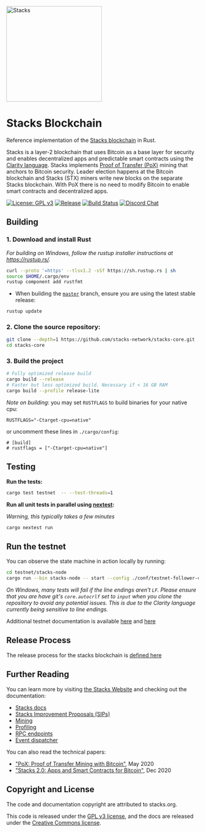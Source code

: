 <p align="left">
  <a href="https://stacks.co">
    <img alt="Stacks" src="https://i.imgur.com/zzwnCnY.png" width="250" />
  </a>
</p>

# Stacks Blockchain

Reference implementation of the [Stacks blockchain](https://github.com/stacks-network/stacks) in Rust.

Stacks is a layer-2 blockchain that uses Bitcoin as a base layer for security and enables decentralized apps and predictable smart contracts using the [Clarity language](https://clarity-lang.org/). Stacks implements [Proof of Transfer (PoX)](https://community.stacks.org/pox) mining that anchors to Bitcoin security. Leader election happens at the Bitcoin blockchain and Stacks (STX) miners write new blocks on the separate Stacks blockchain. With PoX there is no need to modify Bitcoin to enable smart contracts and decentralized apps.

[![License: GPL v3](https://img.shields.io/badge/License-GPLv3-blue.svg?style=flat)](https://www.gnu.org/licenses/gpl-3.0)
[![Release](https://img.shields.io/github/v/release/stacks-network/stacks-core?style=flat)](https://github.com/stacks-network/stacks-core/releases/latest)
[![Build Status](https://github.com/stacks-network/stacks-core/actions/workflows/ci.yml/badge.svg?branch=master&event=workflow_dispatch&style=flat)](https://github.com/stacks-network/stacks-core/actions/workflows/ci.yml?query=event%3Aworkflow_dispatch+branch%3Amaster)
[![Discord Chat](https://img.shields.io/discord/621759717756370964.svg)](https://stacks.chat)

## Building

### 1. Download and install Rust

_For building on Windows, follow the rustup installer instructions at https://rustup.rs/._

```bash
curl --proto '=https' --tlsv1.2 -sSf https://sh.rustup.rs | sh
source $HOME/.cargo/env
rustup component add rustfmt
```

- When building the [`master`](https://github.com/stacks-network/stacks-core/tree/master) branch, ensure you are using the latest stable release:

```bash
rustup update
```

### 2. Clone the source repository:

```bash
git clone --depth=1 https://github.com/stacks-network/stacks-core.git
cd stacks-core
```

### 3. Build the project

```bash
# Fully optimized release build
cargo build --release
# Faster but less optimized build. Necessary if < 16 GB RAM
cargo build --profile release-lite
```

_Note on building_: you may set `RUSTFLAGS` to build binaries for your native cpu:

```
RUSTFLAGS="-Ctarget-cpu=native"
```

or uncomment these lines in `./cargo/config`:

```
# [build]
# rustflags = ["-Ctarget-cpu=native"]
```

## Testing

**Run the tests:**

```bash
cargo test testnet  -- --test-threads=1
```

**Run all unit tests in parallel using [nextest](https://nexte.st/):**

_Warning, this typically takes a few minutes_

```bash
cargo nextest run
```

## Run the testnet

You can observe the state machine in action locally by running:

```bash
cd testnet/stacks-node
cargo run --bin stacks-node -- start --config ./conf/testnet-follower-conf.toml
```

_On Windows, many tests will fail if the line endings aren't `LF`. Please ensure that you are have git's `core.autocrlf` set to `input` when you clone the repository to avoid any potential issues. This is due to the Clarity language currently being sensitive to line endings._

Additional testnet documentation is available [here](./docs/testnet.md) and [here](https://docs.stacks.co/docs/nodes-and-miners/miner-testnet)

## Release Process

The release process for the stacks blockchain is [defined here](./docs/release-process.md)

## Further Reading

You can learn more by visiting [the Stacks Website](https://stacks.co) and checking out the documentation:

- [Stacks docs](https://docs.stacks.co/)
- [Stacks Improvement Proposals (SIPs)](./docs/SIPS.md)
- [Mining](./docs/mining.md)
- [Profiling](./docs/profiling.md)
- [RPC endpoints](./docs/rpc-endpoints.md)
- [Event dispatcher](./docs/event-dispatcher.md)

You can also read the technical papers:

- ["PoX: Proof of Transfer Mining with Bitcoin"](https://community.stacks.org/pox), May 2020
- ["Stacks 2.0: Apps and Smart Contracts for Bitcoin"](https://stacks.org/stacks), Dec 2020

## Copyright and License

The code and documentation copyright are attributed to stacks.org.

This code is released under the [GPL v3 license](https://www.gnu.org/licenses/quick-guide-gplv3.en.html), and the docs are released under the [Creative Commons license](https://creativecommons.org/).
